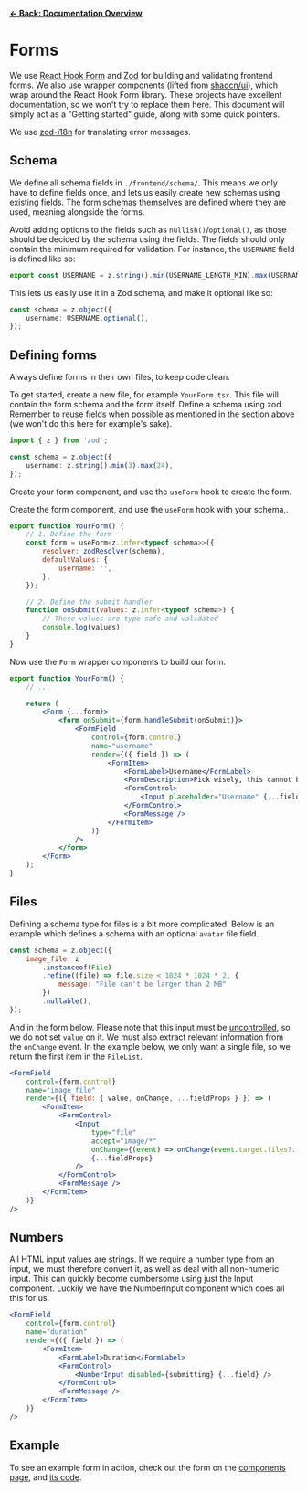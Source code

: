 [**&larr; Back: Documentation Overview**](../../README.md)

# Forms

We use [React Hook Form](https://react-hook-form.com/) and [Zod](https://zod.dev/) for building and validating frontend
forms. We also use wrapper components (lifted from [shadcn/ui](https://ui.shadcn.com/docs/components/form)), which wrap
around the React Hook Form library. These projects have excellent documentation, so we won't try to replace them here.
This document will simply act as a "Getting started" guide, along with some quick pointers.

We use [zod-i18n](https://github.com/aiji42/zod-i18n) for translating error messages.

## Schema

We define all schema fields in `./frontend/schema/`. This means we only have to define fields once, and lets us easily
create new schemas using existing fields. The form schemas themselves are defined where they are used, meaning alongside
the forms.

Avoid adding options to the fields such as `nullish()`/`optional()`, as those should be decided by the schema using the
fields. The fields should only contain the minimum required for validation. For instance, the `USERNAME` field is
defined like so:

```ts
export const USERNAME = z.string().min(USERNAME_LENGTH_MIN).max(USERNAME_LENGTH_MAX);
```

This lets us easily use it in a Zod schema, and make it optional like so:

```ts
const schema = z.object({
    username: USERNAME.optional(),
});
```

## Defining forms

Always define forms in their own files, to keep code clean.

To get started, create a new file, for example `YourForm.tsx`. This file will contain the form schema and the form
itself. Define a schema using zod. Remember to reuse fields when possible as mentioned in the section above (we won't do
this here for example's sake).

```ts
import { z } from 'zod';

const schema = z.object({
    username: z.string().min(3).max(24),
});
```

Create your form component, and use the `useForm` hook to create the form.

Create the form component, and use the `useForm` hook with your schema,.

```jsx
export function YourForm() {
    // 1. Define the form
    const form = useForm<z.infer<typeof schema>>({
        resolver: zodResolver(schema),
        defaultValues: {
            username: '',
        },
    });

    // 2. Define the submit handler
    function onSubmit(values: z.infer<typeof schema>) {
        // These values are type-safe and validated
        console.log(values);
    }
}
```

Now use the `Form` wrapper components to build our form.

```jsx
export function YourForm() {
    // ...

    return (
        <Form {...form}>
            <form onSubmit={form.handleSubmit(onSubmit)}>
                <FormField
                    control={form.control}
                    name="username"
                    render={({ field }) => (
                        <FormItem>
                            <FormLabel>Username</FormLabel>
                            <FormDescription>Pick wisely, this cannot be changed later!</FormDescription>
                            <FormControl>
                                <Input placeholder="Username" {...field} />
                            </FormControl>
                            <FormMessage />
                        </FormItem>
                    )}
                />
            </form>
        </Form>
    );
}
```

## Files

Defining a schema type for files is a bit more complicated. Below is an example which defines a schema with an
optional `avatar` file field.

```jsx
const schema = z.object({
    image_file: z
        .instanceof(File)
        .refine((file) => file.size < 1024 * 1024 * 2, {
            message: "File can't be larger than 2 MB"
        })
        .nullable(),
});
```

And in the form below. Please note that this input must
be [uncontrolled](https://react.dev/learn/sharing-state-between-components#controlled-and-uncontrolled-components), so
we do not set `value` on it. We must also extract relevant information from the `onChange` event. In the example below,
we only want a single file, so we return the first item in the `FileList`.

```jsx
<FormField
    control={form.control}
    name="image_file"
    render={({ field: { value, onChange, ...fieldProps } }) => (
        <FormItem>
            <FormControl>
                <Input
                    type="file"
                    accept="image/*"
                    onChange={(event) => onChange(event.target.files?.[0])}
                    {...fieldProps}
                />
            </FormControl>
            <FormMessage />
        </FormItem>
    )}
/>
```

## Numbers

All HTML input values are strings. If we require a number type from an input, we must therefore convert it, as well as
deal with all non-numeric input. This can quickly become cumbersome using just the Input component. Luckily we have the
NumberInput component which does all this for us.

```jsx
<FormField
    control={form.control}
    name="duration"
    render={({ field }) => (
        <FormItem>
            <FormLabel>Duration</FormLabel>
            <FormControl>
                <NumberInput disabled={submitting} {...field} />
            </FormControl>
            <FormMessage />
        </FormItem>
    )}
/>
```

## Example

To see an example form in action, check out the form on the [components page](http://localhost:3000/components),
and [its code](../../../frontend/src/Pages/ComponentPage/ExampleForm.tsx).

